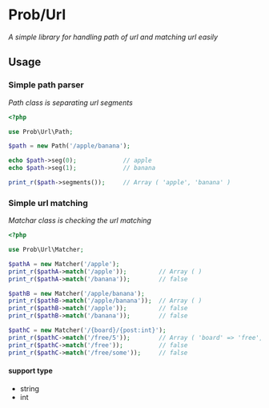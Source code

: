 # Prob/Url
*A simple library for handling path of url and matching url easily*

## Usage

### Simple path parser
*Path class is separating url segments*
```php
<?php

use Prob\Url\Path;

$path = new Path('/apple/banana');

echo $path->seg(0);             // apple
echo $path->seg(1);             // banana

print_r($path->segments());     // Array ( 'apple', 'banana' )
```

### Simple url matching
*Matchar class is checking the url matching*

```php
<?php

use Prob\Url\Matcher;

$pathA = new Matcher('/apple');
print_r($pathA->match('/apple'));         // Array ( )
print_r($pathA->match('/banana'));        // false

$pathB = new Matcher('/apple/banana');
print_r($pathB->match('/apple/banana'));  // Array ( )
print_r($pathB->match('/apple'));         // false
print_r($pathB->match('/banana'));        // false

$pathC = new Matcher('/{board}/{post:int}');
print_r($pathC->match('/free/5'));        // Array ( 'board' => 'free', 'post' => '5' )
print_r($pathC->match('/free'));          // false
print_r($pathC->match('/free/some'));     // false
```

#### support type
  - string
  - int